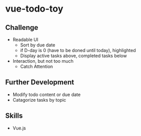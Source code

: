 # vue-todo-toy

## Challenge
- Readable UI
  - Sort by due date
  - if D-day is 0 (have to be doned until today), highlighted
  - Display active tasks above, completed tasks below
- Interaction, but not too much
  - Catch Attention

## Further Development
- Modify todo content or due date
- Catagorize tasks by topic

## Skills
- Vue.js